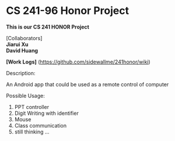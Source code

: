 CS 241-96 Honor Project
========
<b>This is our CS 241 HONOR Project</b> 

[Collaborators]  
<b>Jiarui Xu</b>  
<b>David Huang</b>  

<b>[Work Logs]</b> (https://github.com/sidewallme/241honor/wiki)

Description:

An Android app that could be used as a remote control of computer

Possible Usage:  
1. PPT controller   
2. Digit Writing with identifier   
3. Mouse   
4. Class communication   
5. still thinking ...   

